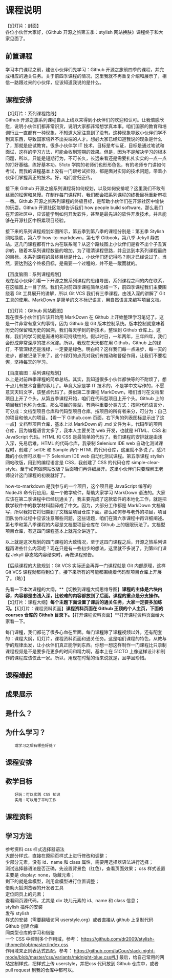 # 课程说明

【幻灯片：封面】  
各位小伙伴大家好，《Github 开源之旅第五季：stylish 网站换肤》课程终于和大家见面了。

## 前置课程

学习本门课程之前，建议小伙伴们先学习：Github 开源之旅前四季的课程，并完成相应的通关任务。关于前四季课程的情况，这里我就不再重复介绍和展示了，相信一路跟过来的小伙伴，应该知道我说的是什么。

## 课程安排

【幻灯片：系列课程路线】  
Github 开源之旅系列课程自从上线以来得到小伙伴们的欢迎和认可。让我倍感欣慰，说明小伙伴们都非常识货，说明大家都非常想学真本事。咱们国家的教育和培训行业一直都有一种现象，不知道大家注意到了没有。这种现象导致小伙伴们学不到真东西，导致国家培养不出尖端的人才。想必大家已经知道我说的现象是什么了，那就是应试教育。很多小伙伴学 IT 技术，目标是考认证，目标是通过笔试和面试，这样的学习方法，可能会收到短期的效果。但是，因为不是解决学习的根本问题，所以，只能是短期行为，不可长久，长远来看还是需要扎扎实实的一点一点的打好基础，练好基本功。51cto 学院的老师们也形形色色，有的老师专门讲如何考试，而我的课程基本上没有一门跟考试挂钩，都是面对实际的技术问题，带着小伙伴们掌握真正的技术。好，咱们言归正传。

接下来 Github 开源之旅系列课程将如何规划，以及如何安排呢？这里我们不敢有丝毫的松懈和怠慢。在制作每门课程时，我们都会把系列课程的终极目标重新审视一番。Github 开源之旅系列课程的终极目标，是帮助小伙伴们在开源社区中愉快的玩耍。Github 开源社区能够告诉我们 how people build software。那么我们在开源社区中，应该能学到如何开发软件，甚至是最先进的软件开发技术，并且能够在开源社区中积累项目经验。

接下来的系列课程规划如图所示，第五季到第八季的课程分别是：第五季 Stylish 网站换肤，第六季 how-to-markdown，第七季 Gitbook，第八季 Jekyll 静态站。这几门课程都有什么内在联系呢？从这个路线图上小伙伴们是看不出个子丑寅卯的，随着本系列课程数量的增加，为了理清课程思路，并且达到本系列课程最终的目标。本系列课程的最终目标是什么，小伙伴们还记得吗？刚才已经说过了。当然，要达到这个终极目标，是需要一个过程的，并不是一蹴而就的。

【百度脑图：系列课程规划】  
现在给小伙伴们看一下开源之旅系列课程的思维导图，系列课程之间的内在联系，在这幅图上一目了然。我们先对前四季课程简单总结一下，前四季课程我们主要围绕着 Git 工具展开的讲解，所以 Git VCS 我们有三季课程，由浅入深的讲解了 Git 工具的使用。MarkDown 是简单的文本标记语言，用自然语言来编写项目文档。

【幻灯片：Github 网站截图】  
现在很多小伙伴们应该开始用 MarkDown 在 Github 上开始整理学习笔记了。这是一件非常有意义的事情，因为 Github 是 Git 版本控制系统。版本控制就意味着历史的保留和历史的回溯，我们每天学到的新技术，整理到 Github 仓库上。这样，我们的学习就是渐进的和可持续性的。假以时日，一年两年，三年四年，我们会形成非常深厚的技术沉淀。所以，我现在天天都在用 Github，Github 上的绿灯，不管深绿还是浅绿，一定要是绿色。明白吗？这样我们每一点进步，每一天的进步，都被记录下来了，这个绿灯的点亮对我们有推动和督促作用，让我们不要松懈，坚持每天的学习。

【百度脑图：系列课程规划】  
以上是对前四季课程的简单总结。其实，我知道很多小伙伴都快等的不耐烦了，想干点儿有技术含量的事儿了。毕竟大家是学 IT 技术的，不是学中文写作的，不愿意天天码文字，该整点代码了。类似第二季课程 MarkDown，咱们当时在文档型项目上开了个头。从第五季课程开始，咱们在代码型项目上开个头。Github 上的项目我们也称为仓库，那么项目的类型，有两种重要分类方式：按照代码语言分，可分成：文档型项目仓库和代码型项目仓库。按项目的所有者来分，可分为：自己的项目和他人的项目。【看一下 Github.com 页面，右下角的列表图标显示出了这一点】文档型项目仓库，基本上以 MarkDown 的 .md 文件为主。代码型的项目仓库，因为编程语言太多了，我本人主要关注 web 开发，也就是 HTML、CSS 和 JavaScript 代码。HTML 和 CSS 是最简单的代码了。我们课程的安排就是由浅入深，先易后难。HTML 的代码仓库，我录制 Selenium IDE web 自动化测试课程时，创建了 seIDE 和 Sample 两个 HTML 的代码仓库，这里就不多说了。感兴趣的小伙伴可以看一下 Selenium IDE web 自动化测试课程。第五季课程 stylish 网站改版，用到的编程语言是  CSS，我创建了 CSS 的代码仓库 simple-clear-style。至于如何做网站改版？后面咱们再详细展开。这里小伙伴们只要理解王老师设计这门课程的初衷就好了。

how-to-markdown 是我参与的一个项目，这个项目是 JavaScript 编写的 NodeJS 命令行应用，是一个教学软件，帮助大家学习 MarkDown 语法的。大家应该在第二季课程中已经玩通关了。我主要完成了这款软件的本地化工作，就是把教学软件中的教学材料翻译成了中文。因为，大部分工作都是 MarkDown 文档编写，所以我把它将归类到了文档型项目仓库下面。那么如何参与老外的项目，项目团队协作过程中应该注意哪些问题，这些话题，咱们在第六季课程中再详细阐述。第七季和第八季课程的内容是文档型项目仓库在 Github 上的极限玩法了。文档型项目仓库，有这四门课程基本上就完全讲透了。

以上就是这次规划的四门课程的大致情况，至于这四门课程之后，开源之旅系列课程再讲些什么内容呢？现在只是有一些初步的想法，这里就不多说了，到第四门课程 Jekyll 静态站内容结束时，再做课程预告。

【后续课程的大致规划：Git VCS 实际还会再弄一门课程就是 Git 内部原理，这样 Git VCS 课程就都将到位了。接下来所有的可能都围绕着代码型项目仓库上开展了。（略）】


先看一下本次课程的大纲，**【切换到课程大纲思维导图】**课程的主体是六块内容，内容都是由浅入深，比较难的内容都放到了后面。课程的重点是分支操作。**【幻灯片：课程大纲】**每个主题下面设置了课后的通关任务，大家一定要多加练习。**【幻灯片：课程资料页面】**课程资料页面在 Github 王顶的个人主页，下面的 courses 仓库的 Github 目录下。**【打开课程资料页面】**打开课程资料页面给大家看一下。

每门课程，我们都花了很多心血在里面。每门课程除了课程视频以外，还有配套的：课程大纲，幻灯片，课程资料页面和通关任务。这是咱们课程的特色，从教与学的规律出发，让小伙伴们真正能学到东西。你想一想这样制作一门课程比只录制课程视频是不是要多花更多的时间和精力啊，基本上在 51CTO 上像这样设计和制作的课程应该仅此一家。所以，用现在时髦的话来说就是，且学且珍惜。

## 课程缘起

## 成果展示

## 是什么？

## 为什么学习？
        或学习之后有哪些好处？

## 课程安排

## 教学目标
        好玩：可以实践 CSS 知识
        实用：可以用于平时工作

## 课程资料

## 学习方法





参考资料
    css 样式选择器语法  
        大部分样式，直接在原网页样式上进行修改和调整；  
        少部分元素，没有 id、name 和 class 属性，需要用选择器语法进行选择；  
        测试选择器语法是否正确，先设置背景色（红色），查看页面效果；
    css 样式设置  
        主要是 display: none，隐藏元素；  
        剩下的就是盒模型，利用盒模型进行位置调整；  
    借助火狐浏览器的开发者工具  
        定位网页上的元素；  
        查看网页源代码，尤其是 div 块儿元素的 id、name 和 class 信息；  
    stylish 插件的安装  
    发布 stylish  
    样式的安装（需要翻墙访问 userstyle.org）或者直接从 github 上复制代码  
    Github 创建仓库  
    同类型仓库的学习和借鉴  
        一个 CSS 中控制多个作用域，参考：
          https://github.com/dr2009/stylish-ithome/blob/master/index.css  
        作用域来正则表达式匹配，参考：
          https://github.com/laCour/slack-night-mode/blob/master/css/variants/midnight-blue.css#L1
    最后，给自己常用的网站定制样式，把样式上传 userstyle，并把css 代码放到 Github 仓库中，或者 pull request 到我的仓库中都可以。 
